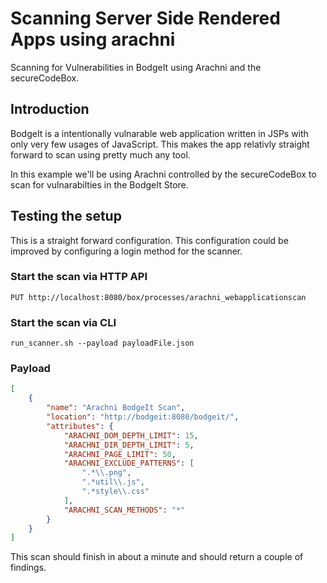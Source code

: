 # Scanning Server Side Rendered Apps using arachni

Scanning for Vulnerabilities in BodgeIt using Arachni and the secureCodeBox.

## Introduction

BodgeIt is a intentionally vulnarable web application written in JSPs with only very few usages of JavaScript.
This makes the app relativly straight forward to scan using pretty much any tool.

In this example we'll be using Arachni controlled by the secureCodeBox to scan for vulnarabilties in the BodgeIt Store.

## Testing the setup

This is a straight forward configuration.
This configuration could be improved by configuring a login method for the scanner.

### Start the scan via HTTP API

`PUT http://localhost:8080/box/processes/arachni_webapplicationscan`

### Start the scan via CLI

`run_scanner.sh --payload payloadFile.json`

### Payload

```json
[
    {
        "name": "Arachni BodgeIt Scan",
        "location": "http://bodgeit:8080/bodgeit/",
        "attributes": {
            "ARACHNI_DOM_DEPTH_LIMIT": 15,
            "ARACHNI_DIR_DEPTH_LIMIT": 5,
            "ARACHNI_PAGE_LIMIT": 50,
            "ARACHNI_EXCLUDE_PATTERNS": [
                ".*\\.png",
                ".*util\\.js",
                ".*style\\.css"
            ],
            "ARACHNI_SCAN_METHODS": "*"
        }
    }
]
```

This scan should finish in about a minute and should return a couple of findings.
